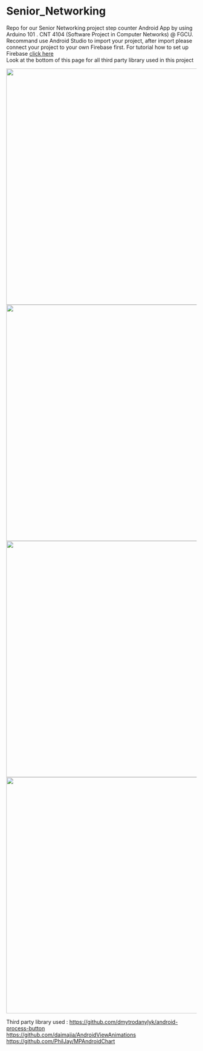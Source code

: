 # Senior_Networking
Repo for our Senior Networking project step counter Android App by using Arduino 101 . CNT 4104 (Software Project in Computer Networks) @ FGCU.  
Recommand use Android Studio to import your project, after import please connect your project to your own Firebase  first. For tutorial how to set up Firebase [click here](https://firebase.google.com/docs/android/setup)  
Look at the bottom of this page for all third party library used in this project


<img src="https://i.imgur.com/7Z24FnW.png" width="600" height="625"> <img src="https://i.imgur.com/C4VOGD2.png" width="600" height="625">
<img src="https://i.imgur.com/uRs1d5M.png" width="600" height="625"> <img src="https://i.imgur.com/CWYD9Kc.png" width="600" height="625">


Third party library used : https://github.com/dmytrodanylyk/android-process-button  
                          https://github.com/daimajia/AndroidViewAnimations  
                          https://github.com/PhilJay/MPAndroidChart
                          

